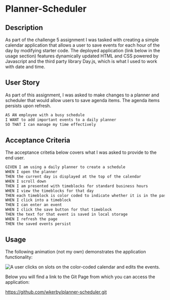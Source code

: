 # Planner-Scheduler

## Description

As part of the challenge 5 assignment I was tasked with creating a simple calendar application that allows a user to save events for each hour of the day by modifying starter code. The deployed application (link below in the usage section) features dynamically updated HTML and CSS powered by Javascript and the third party library Day.js, which is what I used to work with date and time.

## User Story

As part of this assignment, I was asked to make changes to a planner and scheduler that would allow users to save agenda items. The agenda items persists upon refresh. 

```md
AS AN employee with a busy schedule
I WANT to add important events to a daily planner
SO THAT I can manage my time effectively
```

## Acceptance Criteria

The acceptance critetia below covers what I was asked to provide to the end user.

```md
GIVEN I am using a daily planner to create a schedule
WHEN I open the planner
THEN the current day is displayed at the top of the calendar
WHEN I scroll down
THEN I am presented with timeblocks for standard business hours
WHEN I view the timeblocks for that day
THEN each timeblock is color coded to indicate whether it is in the past, present, or future
WHEN I click into a timeblock
THEN I can enter an event
WHEN I click the save button for that timeblock
THEN the text for that event is saved in local storage
WHEN I refresh the page
THEN the saved events persist
```

## Usage

The following animation (not my own) demonstrates the application functionality:

<!-- @TODO: create ticket to review/update image) -->
![A user clicks on slots on the color-coded calendar and edits the events.](./Assets/05-third-party-apis-homework-demo.gif)

Below you will find a link to the Git Page from which you can access the application:

https://github.com/wkerby/planner-scheduler.git
